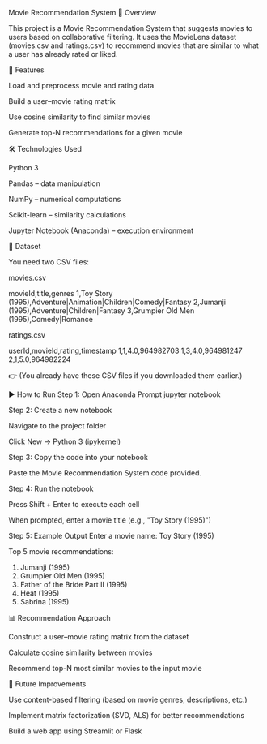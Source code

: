 Movie Recommendation System
📌 Overview

This project is a Movie Recommendation System that suggests movies to users based on collaborative filtering.
It uses the MovieLens dataset (movies.csv and ratings.csv) to recommend movies that are similar to what a user has already rated or liked.

🚀 Features

Load and preprocess movie and rating data

Build a user–movie rating matrix

Use cosine similarity to find similar movies

Generate top-N recommendations for a given movie

🛠️ Technologies Used

Python 3

Pandas – data manipulation

NumPy – numerical computations

Scikit-learn – similarity calculations

Jupyter Notebook (Anaconda) – execution environment

📂 Dataset

You need two CSV files:

movies.csv

movieId,title,genres
1,Toy Story (1995),Adventure|Animation|Children|Comedy|Fantasy
2,Jumanji (1995),Adventure|Children|Fantasy
3,Grumpier Old Men (1995),Comedy|Romance


ratings.csv

userId,movieId,rating,timestamp
1,1,4.0,964982703
1,3,4.0,964981247
2,1,5.0,964982224


👉 (You already have these CSV files if you downloaded them earlier.)

▶️ How to Run
Step 1: Open Anaconda Prompt
jupyter notebook

Step 2: Create a new notebook

Navigate to the project folder

Click New → Python 3 (ipykernel)

Step 3: Copy the code into your notebook

Paste the Movie Recommendation System code provided.

Step 4: Run the notebook

Press Shift + Enter to execute each cell

When prompted, enter a movie title (e.g., "Toy Story (1995)")

Step 5: Example Output
Enter a movie name: Toy Story (1995)

Top 5 movie recommendations:
1. Jumanji (1995)
2. Grumpier Old Men (1995)
3. Father of the Bride Part II (1995)
4. Heat (1995)
5. Sabrina (1995)

📊 Recommendation Approach

Construct a user–movie rating matrix from the dataset

Calculate cosine similarity between movies

Recommend top-N most similar movies to the input movie

📌 Future Improvements

Use content-based filtering (based on movie genres, descriptions, etc.)

Implement matrix factorization (SVD, ALS) for better recommendations

Build a web app using Streamlit or Flask
